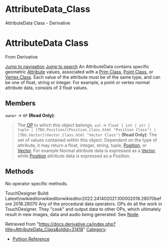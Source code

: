 

# AttributeData_Class

AttributeData Class - Derivative




# AttributeData Class
From Derivative

[Jump to navigation](#mw-head)
[Jump to search](#searchInput)
An AttributeData contains specific geometric [Attribute](Attribute.html "Attribute") values, associated with a [Prim Class](Prim_Class.html "Prim Class"), [Point Class](Point_Class.html "Point Class"), or [Vertex Class](Vertex_Class.html "Vertex Class"). Each value of the attribute must be of the same type, and can be one of float, string or integer. For example, a point or vertex normal attribute data, consists of 3 float values.
  

## Members
`owner` → `OP` **(Read Only)**:
> The [OP](OP_Class.html "OP Class") to which this object belongs.
`val` → `float | int | str | tuple | [TDU.Position](Position_Class.html "Position Class") | [TDU.Vector](Vector_Class.html "Vector Class")` **(Read Only)**:
> The set of values contained within this object. Dependent on the type of attribute, it may return a float, integer, string, tuple, [Position](Position_Class.html "Position Class"), or [Vector](Vector_Class.html "Vector Class"). For example Normal attribute data is expressed as a [Vector](Vector_Class.html "Vector Class"), while [Position](Position_Class.html "Position Class") attribute data is expressed as a Position.
## Methods
No operator specific methods.
  
TouchDesigner Build: Latest\nwikieditorwikieditorwikieditor2022.241402021.100002018.28070before 2018.28070
Any of the procedural data operators. OPs do all the work in TouchDesigner. They "cook" and output data to other OPs, which ultimately result in new images, data and audio being generated. See [Node](Node.html "Node").

Retrieved from "<https://docs.derivative.ca/index.php?title=AttributeData_Class&oldid=31418>"
[Category](Special_Categories.html "Special:Categories"):
* [Python Reference](Category_Python_Reference.html "Category:Python Reference")